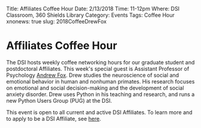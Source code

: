 Title: Affiliates Coffee Hour
Date: 2/13/2018
Time: 11-12pm
Where: DSI Classroom, 360 Shields Library
Category: Events
Tags: Coffee Hour
xnonews: true
slug: 2018CoffeeDrewFox

# Affiliates Coffee Hour

The DSI hosts weekly coffee networking hours for our graduate student and postdoctoral Affiliates. This week's special guest is Assistant Professor of Psychology [Andrew Fox](https://www.google.com/url?q=http://foxlab.ucdavis.edu/&sa=D&ust=1516233859550000&usg=AFQjCNFPiC8tdDeF8X4sGCvX-Zlrn3M3Sw). Drew studies the neuroscience of social and emotional behavior in human and nonhuman primates. His research focuses on emotional and social decision-making and the development of social anxiety disorder. Drew uses Python in his teaching and research, and runs a new Python Users Group (PUG) at the DSI.
 
This event is open to all current  and active DSI Affiliates. To learn more and to apply to be a DSI Affiliate, see [here](http://dsi.ucdavis.edu/membership.html).
